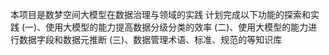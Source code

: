 本项目是数梦空间大模型在数据治理与领域的实践
计划完成以下功能的探索和实践
(一)、使用大模型的能力提高数据分级分类的效率
(二)、使用大模型的能力进行数据字段和数据元推断
(三)、数据管理术语、标准、规范的等知识库


